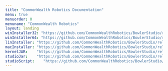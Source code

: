 ```yaml
---
title: "CommonWealth Robotics Documentation"
menu: true
menuorder: 0
menuname: "CommonWealth Robotics"
layout: landing
winInstaller32: "https://github.com/CommonWealthRobotics/BowlerStudio/releases/download/1.5.0/Windows-32-BowlerStudio-1.5.0.exe"
winInstaller64: "https://github.com/CommonWealthRobotics/BowlerStudio/releases/download/1.5.0/Windows-64-BowlerStudio-1.5.0.exe"
linInstaller: "https://github.com/CommonWealthRobotics/BowlerStudio/releases/download/1.5.0/Ubuntu-BowlerStudio-1.5.0.deb"
macInstaller: "https://github.com/CommonWealthRobotics/BowlerStudio/releases/download/1.5.0/MacOSX-BowlerStudio-1.5.0.zip"
kernelJAR:    "https://github.com/CommonWealthRobotics/BowlerStudio/releases/download/1.5.0/BowlerScriptingKernel-0.61.0-fat.jar"
studioJar:    "https://github.com/CommonWealthRobotics/BowlerStudio/releases/download/1.5.0/BowlerStudio.jar"
studioScript:    "https://github.com/CommonWealthRobotics/BowlerStudio/releases/download/1.5.0/bowlerstudio"
---
```


